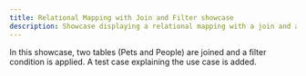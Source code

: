 ```yaml
---
title: Relational Mapping with Join and Filter showcase
description: Showcase displaying a relational mapping with a join and a filter
---
```


In this showcase, two tables (Pets and People) are joined and a filter condition is applied. A test case explaining the use case is added.

